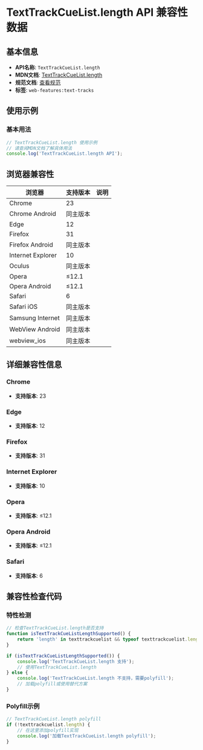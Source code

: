 # TextTrackCueList.length API 兼容性数据

## 基本信息

- **API名称**: `TextTrackCueList.length`
- **MDN文档**: [TextTrackCueList.length](https://developer.mozilla.org/docs/Web/API/TextTrackCueList/length)
- **规范文档**: [查看规范](https://html.spec.whatwg.org/multipage/media.html#dom-texttrackcuelist-length)
- **标签**: `web-features:text-tracks`

## 使用示例

### 基本用法

```javascript
// TextTrackCueList.length 使用示例
// 请查阅MDN文档了解具体用法
console.log('TextTrackCueList.length API');
```

## 浏览器兼容性

| 浏览器 | 支持版本 | 说明 |
|--------|----------|------|
| Chrome | 23 |  |
| Chrome Android | 同主版本 |  |
| Edge | 12 |  |
| Firefox | 31 |  |
| Firefox Android | 同主版本 |  |
| Internet Explorer | 10 |  |
| Oculus | 同主版本 |  |
| Opera | ≤12.1 |  |
| Opera Android | ≤12.1 |  |
| Safari | 6 |  |
| Safari iOS | 同主版本 |  |
| Samsung Internet | 同主版本 |  |
| WebView Android | 同主版本 |  |
| webview_ios | 同主版本 |  |

## 详细兼容性信息

### Chrome

- **支持版本**: 23

### Edge

- **支持版本**: 12

### Firefox

- **支持版本**: 31

### Internet Explorer

- **支持版本**: 10

### Opera

- **支持版本**: ≤12.1

### Opera Android

- **支持版本**: ≤12.1

### Safari

- **支持版本**: 6

## 兼容性检查代码

### 特性检测

```javascript
// 检查TextTrackCueList.length是否支持
function isTextTrackCueListLengthSupported() {
    return 'length' in texttrackcuelist && typeof texttrackcuelist.length === 'function';
}

if (isTextTrackCueListLengthSupported()) {
    console.log('TextTrackCueList.length 支持');
    // 使用TextTrackCueList.length
} else {
    console.log('TextTrackCueList.length 不支持，需要polyfill');
    // 加载polyfill或使用替代方案
}
```

### Polyfill示例

```javascript
// TextTrackCueList.length polyfill
if (!texttrackcuelist.length) {
    // 在这里添加polyfill实现
    console.log('加载TextTrackCueList.length polyfill');
}
```

